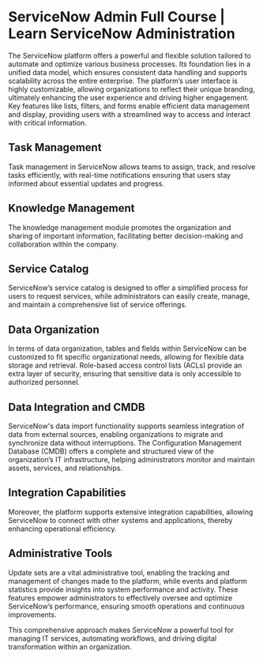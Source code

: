
# ServiceNow Admin Full Course | Learn ServiceNow Administration

The ServiceNow platform offers a powerful and flexible solution tailored to automate and optimize various business processes. Its foundation lies in a unified data model, which ensures consistent data handling and supports scalability across the entire enterprise. The platform’s user interface is highly customizable, allowing organizations to reflect their unique branding, ultimately enhancing the user experience and driving higher engagement. Key features like lists, filters, and forms enable efficient data management and display, providing users with a streamlined way to access and interact with critical information.

## Task Management

Task management in ServiceNow allows teams to assign, track, and resolve tasks efficiently, with real-time notifications ensuring that users stay informed about essential updates and progress. 

## Knowledge Management

The knowledge management module promotes the organization and sharing of important information, facilitating better decision-making and collaboration within the company. 

## Service Catalog

ServiceNow’s service catalog is designed to offer a simplified process for users to request services, while administrators can easily create, manage, and maintain a comprehensive list of service offerings.

## Data Organization

In terms of data organization, tables and fields within ServiceNow can be customized to fit specific organizational needs, allowing for flexible data storage and retrieval. Role-based access control lists (ACLs) provide an extra layer of security, ensuring that sensitive data is only accessible to authorized personnel. 

## Data Integration and CMDB

ServiceNow's data import functionality supports seamless integration of data from external sources, enabling organizations to migrate and synchronize data without interruptions. The Configuration Management Database (CMDB) offers a complete and structured view of the organization’s IT infrastructure, helping administrators monitor and maintain assets, services, and relationships.

## Integration Capabilities

Moreover, the platform supports extensive integration capabilities, allowing ServiceNow to connect with other systems and applications, thereby enhancing operational efficiency.

## Administrative Tools

Update sets are a vital administrative tool, enabling the tracking and management of changes made to the platform, while events and platform statistics provide insights into system performance and activity. These features empower administrators to effectively oversee and optimize ServiceNow’s performance, ensuring smooth operations and continuous improvements.

This comprehensive approach makes ServiceNow a powerful tool for managing IT services, automating workflows, and driving digital transformation within an organization.
